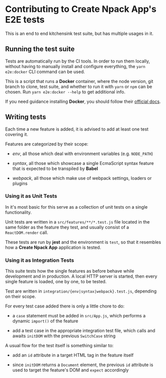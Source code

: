 # Contributing to Create Npack App's E2E tests

This is an end to end kitchensink test suite, but has multiple usages in it.

## Running the test suite

Tests are automatically run by the CI tools.
In order to run them locally, without having to manually install and configure everything, the `yarn e2e:docker` CLI command can be used.

This is a script that runs a **Docker** container, where the node version, git branch to clone, test suite, and whether to run it with `yarn` or `npm` can be chosen.
Run `yarn e2e:docker --help` to get additional info.

If you need guidance installing **Docker**, you should follow their [official docs](https://docs.docker.com/engine/installation/).

## Writing tests

Each time a new feature is added, it is advised to add at least one test covering it.

Features are categorized by their scope:

- _env_, all those which deal with environment variables (e.g. `NODE_PATH`)

- _syntax_, all those which showcase a single EcmaScript syntax feature that is expected to be transpiled by **Babel**

- _webpack_, all those which make use of webpack settings, loaders or plugins

### Using it as Unit Tests

In it's most basic for this serve as a collection of unit tests on a single functionality.

Unit tests are written in a `src/features/**/*.test.js` file located in the same folder as the feature they test, and usually consist of a `ReactDOM.render` call.

These tests are run by **jest** and the environment is `test`, so that it resembles how a **Create Npack App** application is tested.

### Using it as Integration Tests

This suite tests how the single features as before behave while development and in production.
A local HTTP server is started, then every single feature is loaded, one by one, to be tested.

Test are written in `integration/{env|syntax|webpack}.test.js`, depending on their scope.

For every test case added there is only a little chore to do:

- a `case` statement must be added in `src/App.js`, which performs a dynamic `import()` of the feature

- add a test case in the appropriate integration test file, which calls and awaits `initDOM` with the previous `SwitchCase` string

A usual flow for the test itself is something similar to:

- add an `id` attribute in a target HTML tag in the feature itself

- since `initDOM` returns a `Document` element, the previous `id` attribute is used to target the feature's DOM and `expect` accordingly
